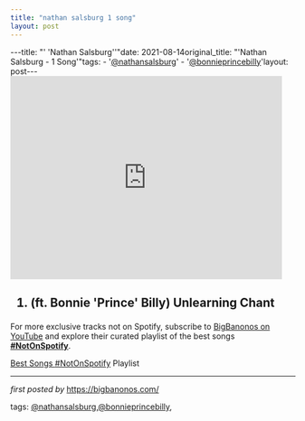 ```yaml
---
title: "nathan salsburg 1 song"
layout: post
---
```

---title: "' 'Nathan Salsburg''"date: 2021-08-14original_title: "'Nathan Salsburg - 1 Song'"tags:  - '[@nathansalsburg](/tags/nathansalsburg/)'  - '[@bonnieprincebilly](/tags/bonnieprincebilly/)'layout: post---<iframe frameborder="0" height="360" src="https://youtube.com/embed/gmaGIv9X0zE" width="480"></iframe><h2><ol><li>(ft. Bonnie 'Prince' Billy) Unlearning Chant</li></ol></h2><!--Subscribe and Playlist Links--><div>    <p>For more exclusive tracks not on Spotify, subscribe to <a href="https://www.youtube.com/[@BigBanonos](/tags/BigBanonos/)" target="_blank">BigBanonos on YouTube</a> and explore their curated playlist of the best songs <strong>[#NotOnSpotify](/tags/NotOnSpotify/)</strong>.</p>    <p><a href="https://www.youtube.com/playlist?list=PLtuNtuTatqI0kFahUCbtbfenC_ET5O_tr" target="_blank">Best Songs [#NotOnSpotify](/tags/NotOnSpotify/) Playlist<br /></a></p></div><hr /><p><em>first posted by</em> <a href="https://bigbanonos.com/" rel="noopener" target="_new">https://bigbanonos.com/</a></p><p>tags: [@nathansalsburg](/tags/nathansalsburg/),[@bonnieprincebilly](/tags/bonnieprincebilly/),</p>
